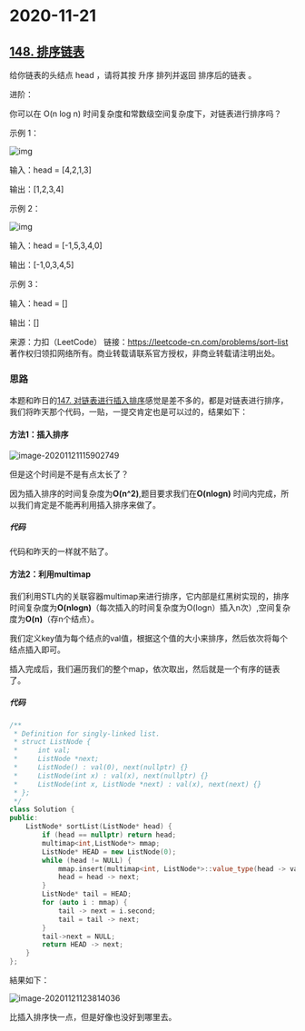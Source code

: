 # 2020-11-21

## [148. 排序链表](https://leetcode-cn.com/problems/sort-list/)

给你链表的头结点 head ，请将其按 升序 排列并返回 排序后的链表 。

进阶：

你可以在 O(n log n) 时间复杂度和常数级空间复杂度下，对链表进行排序吗？

示例 1：

![img](https://gitee.com/long_kejie/image/raw/master/sort_list_1.jpg)

输入：head = [4,2,1,3]

输出：[1,2,3,4]

示例 2：

![img](https://gitee.com/long_kejie/image/raw/master/sort_list_2.jpg)

输入：head = [-1,5,3,4,0]

输出：[-1,0,3,4,5]

示例 3：

输入：head = []

输出：[]

来源：力扣（LeetCode）
链接：https://leetcode-cn.com/problems/sort-list
著作权归领扣网络所有。商业转载请联系官方授权，非商业转载请注明出处。

### 思路

本题和昨日的[147. 对链表进行插入排序](https://leetcode-cn.com/problems/insertion-sort-list/)感觉是差不多的，都是对链表进行排序，我们将昨天那个代码，一贴，一提交肯定也是可以过的，结果如下：

#### 方法1：插入排序

![image-20201121115902749](https://gitee.com/long_kejie/image/raw/master/image-20201121115902749.png)

但是这个时间是不是有点太长了？

因为插入排序的时间复杂度为**O(n^2)**,题目要求我们在**O(nlogn)** 时间内完成，所以我们肯定是不能再利用插入排序来做了。

##### 代码

代码和昨天的一样就不贴了。

#### 方法2：利用multimap

我们利用STL内的关联容器multimap来进行排序，它内部是红黑树实现的，排序时间复杂度为**O(nlogn)**（每次插入的时间复杂度为O(logn）插入n次）,空间复杂度为**O(n)**（存n个结点）。

我们定义key值为每个结点的val值，根据这个值的大小来排序，然后依次将每个结点插入即可。

插入完成后，我们遍历我们的整个map，依次取出，然后就是一个有序的链表了。

##### 代码

```cpp
/**
 * Definition for singly-linked list.
 * struct ListNode {
 *     int val;
 *     ListNode *next;
 *     ListNode() : val(0), next(nullptr) {}
 *     ListNode(int x) : val(x), next(nullptr) {}
 *     ListNode(int x, ListNode *next) : val(x), next(next) {}
 * };
 */
class Solution {
public:
    ListNode* sortList(ListNode* head) {
        if (head == nullptr) return head;
        multimap<int,ListNode*> mmap;
        ListNode* HEAD = new ListNode(0);
        while (head != NULL) {
            mmap.insert(multimap<int, ListNode*>::value_type(head -> val, head));
            head = head -> next;
        }
        ListNode* tail = HEAD;
        for (auto i : mmap) {
            tail -> next = i.second;
            tail = tail -> next;
        }
        tail->next = NULL;
        return HEAD -> next;
    }
};
```

結果如下：

![image-20201121123814036](https://gitee.com/long_kejie/image/raw/master/image-20201121123814036.png)

比插入排序快一点，但是好像也没好到哪里去。